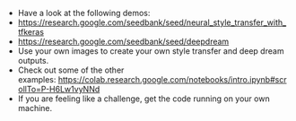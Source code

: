 - Have a look at the following demos:
- https://research.google.com/seedbank/seed/neural_style_transfer_with_tfkeras
- https://research.google.com/seedbank/seed/deepdream
- Use your own images to create your own style transfer and deep dream outputs.
- Check out some of the other examples: https://colab.research.google.com/notebooks/intro.ipynb#scrollTo=P-H6Lw1vyNNd
- If you are feeling like a challenge, get the code running on your own machine.
